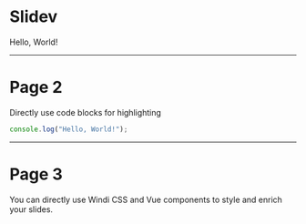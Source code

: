 # Slidev

Hello, World!

---

# Page 2

Directly use code blocks for highlighting

```ts
console.log("Hello, World!");
```

---

# Page 3

You can directly use Windi CSS and Vue components to style and enrich your slides.

<div class="p-3">
  <Tweet id="20" />
</div>
